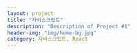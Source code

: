 ```yaml
---
layout: project
title: "자바스크립트"
description: "Description of Project #1"
header-img: "img/home-bg.jpg"
category: 자바스크립트, React
---
```

